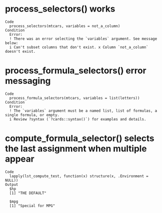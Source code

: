 # process_selectors() works

    Code
      process_selectors(mtcars, variables = not_a_column)
    Condition
      Error:
      ! There was an error selecting the `variables` argument. See message below:
      i Can't subset columns that don't exist. x Column `not_a_column` doesn't exist.

# process_formula_selectors() error messaging

    Code
      process_formula_selectors(mtcars, variables = list(letters))
    Condition
      Error:
      ! The `variables` argument must be a named list, list of formulas, a single formula, or empty.
      i Review ?syntax (`?cards::syntax()`) for examples and details.

# compute_formula_selector() selects the last assignment when multiple appear

    Code
      lapply(lst_compute_test, function(x) structure(x, .Environment = NULL))
    Output
      $hp
      [1] "THE DEFAULT"
      
      $mpg
      [1] "Special for MPG"
      

